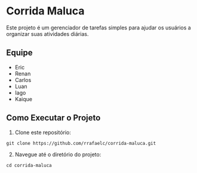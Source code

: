 # Corrida Maluca
Este projeto é um gerenciador de tarefas simples para ajudar os usuários a organizar suas atividades
diárias.

## Equipe
- Eric
- Renan
- Carlos
- Luan
- Iago
- Kaique


## Como Executar o Projeto
1. Clone este repositório:
```
git clone https://github.com/rrafaelc/corrida-maluca.git
```
2. Navegue até o diretório do projeto:
```
cd corrida-maluca


